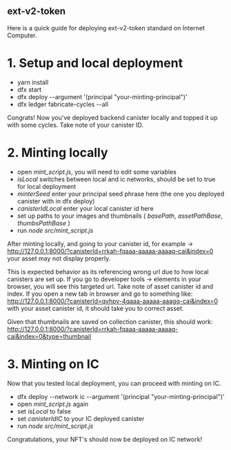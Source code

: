 ## ext-v2-token

Here is a quick guide for deploying ext-v2-token standard on Internet Computer.

# 1. Setup and local deployment

- yarn install
- dfx start 
- dfx deploy --argument '(principal "your-minting-principal")'
- dfx ledger fabricate-cycles --all

Congrats! Now you've deployed backend canister locally and topped it up with some cycles. Take note of your canister ID.

# 2. Minting locally

- open *mint_script.js*, you will need to edit some variables
- *isLocal* switches between local and ic networks, should be set to true for local deployment
- *minterSeed* enter your principal seed phrase here (the one you deployed canister with in dfx deploy)
- *canisterIdLocal* enter your local canister id here 
- set up paths to your images and thumbnails ( *basePath*, *assetPathBase*, *thumbsPathBase* )
- run *node src/mint_script.js*


After minting locally, and going to your canister id, for example -> http://127.0.0.1:8000/?canisterId=rrkah-fqaaa-aaaaa-aaaaq-cai&index=0 your asset may not display properly. 

This is expected behavior as its referencing wrong url due to how local canisters are set up. If you go to developer tools -> elements in your browser, you will see this targeted url. Take note of asset canister id and index. If you open a new tab in browser and go to something like: http://127.0.0.1:8000/?canisterId=qvhpv-4qaaa-aaaaa-aaagq-cai&index=0 with your asset canister id, it should take you to correct asset.

Given that thumbnails are saved on collection canister, this should work: http://127.0.0.1:8000/?canisterId=rrkah-fqaaa-aaaaa-aaaaq-cai&index=0&type=thumbnail

# 3. Minting on IC

Now that you tested local deployment, you can proceed with minting on IC.

- dfx deploy --network ic --argument '(principal "your-minting-principal")'
- open *mint_script.js* again
- set *isLocal* to false
- set *canisterIdIC* to your IC deployed canister
- run *node src/mint_script.js*

Congratulations, your NFT's should now be deployed on IC network!





